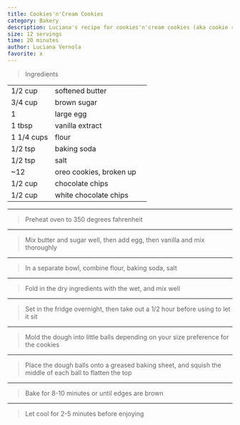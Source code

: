 ```yaml
---
title: Cookies'n'Cream Cookies
category: Bakery
description: Luciana's recipe for cookies'n'cream cookies (aka cookie recursion)
size: 12 servings
time: 20 minutes
author: Luciana Vernola
favorite: x
---
```


> Ingredients

| | | |
|-|-|-|
| 1/2 cup | softened butter |
| 3/4 cup | brown sugar |
| 1 | large egg |
| 1 tbsp | vanilla extract |
| 1 1/4 cups | flour |
| 1/2 tsp | baking soda |
| 1/2 tsp | salt |
| ~12 | oreo cookies, broken up |
| 1/2 cup | chocolate chips |
| 1/2 cup | white chocolate chips |

---

> Preheat oven to 350 degrees fahrenheit

---

> Mix butter and sugar well, then add egg, then vanilla and mix thoroughly

---

> In a separate bowl, combine flour, baking soda, salt

---

> Fold in the dry ingredients with the wet, and mix well

---

> Set in the fridge overnight, then take out a 1/2 hour before using to let it sit

---

> Mold the dough into little balls depending on your size preference for the cookies

---

> Place the dough balls onto a greased baking sheet, and squish the middle of each ball to flatten the top

---

> Bake for 8-10 minutes or until edges are brown

---

> Let cool for 2-5 minutes before enjoying

